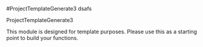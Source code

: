 #ProjectTemplateGenerate3 dsafs

ProjectTemplateGenerate3

This module is designed for template purposes.
Please use this as a starting point to build your functions.

